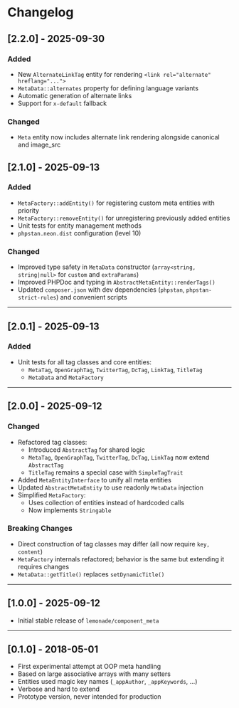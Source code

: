 # Changelog

## [2.2.0] - 2025-09-30
### Added
- New `AlternateLinkTag` entity for rendering `<link rel="alternate" hreflang="...">`
- `MetaData::alternates` property for defining language variants
- Automatic generation of alternate links
- Support for `x-default` fallback

### Changed
- `Meta` entity now includes alternate link rendering alongside canonical and image_src


## [2.1.0] - 2025-09-13
### Added
- `MetaFactory::addEntity()` for registering custom meta entities with priority
- `MetaFactory::removeEntity()` for unregistering previously added entities
- Unit tests for entity management methods
- `phpstan.neon.dist` configuration (level 10)

### Changed
- Improved type safety in `MetaData` constructor (`array<string, string|null>` for `custom` and `extraParams`)
- Improved PHPDoc and typing in `AbstractMetaEntity::renderTags()`
- Updated `composer.json` with dev dependencies (`phpstan`, `phpstan-strict-rules`) and convenient scripts

---
## [2.0.1] - 2025-09-13
### Added
- Unit tests for all tag classes and core entities:
    - `MetaTag`, `OpenGraphTag`, `TwitterTag`, `DcTag`, `LinkTag`, `TitleTag`
    - `MetaData` and `MetaFactory`

---

## [2.0.0] - 2025-09-12
### Changed
- Refactored tag classes:
    - Introduced `AbstractTag` for shared logic
    - `MetaTag`, `OpenGraphTag`, `TwitterTag`, `DcTag`, `LinkTag` now extend `AbstractTag`
    - `TitleTag` remains a special case with `SimpleTagTrait`
- Added `MetaEntityInterface` to unify all meta entities
- Updated `AbstractMetaEntity` to use readonly `MetaData` injection
- Simplified `MetaFactory`:
    - Uses collection of entities instead of hardcoded calls
    - Now implements `Stringable`

### Breaking Changes
- Direct construction of tag classes may differ (all now require `key, content`)
- `MetaFactory` internals refactored; behavior is the same but extending it requires changes
- `MetaData::getTitle()` replaces `setDynamicTitle()`

---

## [1.0.0] - 2025-09-12
- Initial stable release of `lemonade/component_meta`

---

## [0.1.0] - 2018-05-01
- First experimental attempt at OOP meta handling
- Based on large associative arrays with many setters
- Entities used magic key names (`_appAuthor`, `_appKeywords`, …)
- Verbose and hard to extend
- Prototype version, never intended for production
